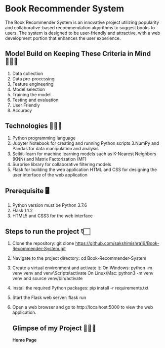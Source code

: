 # Book Recommender System
The Book Recommender System is an innovative project utilizing popularity and collaborative-based recommendation algorithms to suggest books to users. The system is designed to be user-friendly and attractive, with a web development portion that enhances the user experience.

## Model Build on Keeping These Criteria in Mind 👩🏻‍💻

1. Data collection
2. Data pre-processing
3. Feature engineering
4. Model selection
5. Training the model
6. Testing and evaluation
7. User Friendly
8. Accuracy

## Technologies 👩🏻‍💻

1. Python programming language
2. Jupyter Notebook for creating and running Python scripts
3.NumPy and Pandas for data manipulation and analysis
4. Scikit-learn for machine learning models such as K-Nearest Neighbors (KNN) and Matrix Factorization (MF)
5. Surprise library for collaborative filtering models
6. Flask for building the web application
HTML and CSS for designing the user interface of the web application

## Prerequisite 🖥
1. Python version must be Python 3.7.6
2. Flask 1.1.2 
3. HTML5 and CSS3 for the web interface
## Steps to run the project 👇🏻
1. Clone the repository: git clone https://github.com/sakshimishra19/Book-Recommender-System.git
2. Navigate to the project directory: cd Book-Recommender-System
3. Create a virtual environment and activate it:
    On Windows: python -m venv venv and venv\Scripts\activate
    On Linux/Mac: python3 -m venv venv and source venv/bin/activate
4. Install the required Python packages: pip install -r requirements.txt
5. Start the Flask web server: flask run
6. Open a web browser and go to http://localhost:5000 to view the 
    web application.
    
    ## Glimpse of my Project 💁🏻‍♀️
    **Home Page** 

